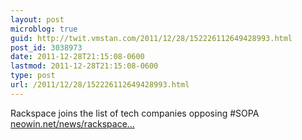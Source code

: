 ```yaml
---
layout: post
microblog: true
guid: http://twit.vmstan.com/2011/12/28/152226112649428993.html
post_id: 3038973
date: 2011-12-28T21:15:08-0600
lastmod: 2011-12-28T21:15:08-0600
type: post
url: /2011/12/28/152226112649428993.html
---
```

Rackspace joins the list of tech companies opposing #SOPA <a href="http://www.neowin.net/news/rackspace-joins-the-list-of-tech-companies-opposing-sopa">neowin.net/news/rackspace…</a>
